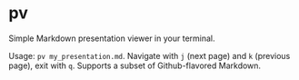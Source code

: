 # pv
Simple Markdown presentation viewer in your terminal.

Usage: `pv my_presentation.md`. Navigate with `j` (next page) and `k` (previous page), exit with `q`.
Supports a subset of Github-flavored Markdown.
